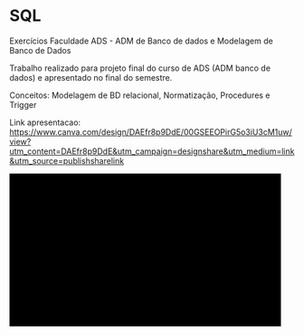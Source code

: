 # SQL
Exercícios Faculdade ADS - ADM de Banco de dados e Modelagem de Banco de Dados


Trabalho realizado para projeto final do curso de ADS (ADM banco de dados) e apresentado no final do semestre.

Conceitos: Modelagem de BD relacional, Normatização, Procedures e Trigger

Link apresentacao: https://www.canva.com/design/DAEfr8p9DdE/00GSEEOPirG5o3iU3cM1uw/view?utm_content=DAEfr8p9DdE&utm_campaign=designshare&utm_medium=link&utm_source=publishsharelink

![](https://github.com/bert1307/SQL/blob/main/img/apresentacao.modelagem.gif)
